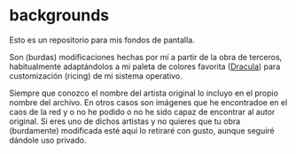 # backgrounds
Esto es un repositorio para mis fondos de pantalla.

Son (burdas) modificaciones hechas por mí a partir de la obra de terceros, habitualmente adaptándolos a mi paleta de colores favorita ([Dracula](https://draculatheme.com/)) para customización (ricing) de mi sistema operativo.

Siempre que conozco el nombre del artista original lo incluyo en el propio nombre del archivo. En otros casos son imágenes que he encontradoe en el caos de la red y o no he podido o no he sido capaz de encontrar al autor original. Si eres uno de dichos artistas y no quieres que tu obra (burdamente) modificada esté aquí lo retiraré con gusto, aunque seguiré dándole uso privado.
